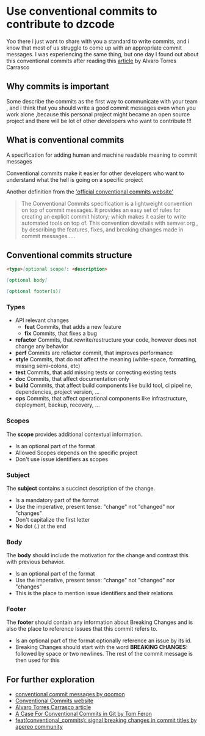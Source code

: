 # Use conventional commits to contribute to dzcode

Yoo there i just want to share with you a standard to write commits, and i know that most of us struggle to come up with an appropriate commit messages.
I was experiencing the same thing, but one day I found out about this conventional commits after reading this [article](https://dev.to/alvarotorresc/conventional-commits-1an9) by Alvaro Torres Carrasco

## Why commits is important

Some describe the commits as the first way to communicate with your team , and i think that you should write a good commit messages even when you work alone ,because this personal project might became an open source project and there will be lot of other developers who want to contribute !!!

## What is conventional commits

A specification for adding human and machine readable meaning to commit messages

Conventional commits make it easier for other developers who want to understand what the hell is going on a specific project

Another definition from the ['official conventional commits website'](https://www.conventionalcommits.org/en/v1.0.0/)

> The Conventional Commits specification is a lightweight convention on top of commit messages. It provides an easy set of rules for creating an explicit commit history; which makes it easier to write automated tools on top of. This convention dovetails with semver.org , by describing the features, fixes, and breaking changes made in commit messages.....

## Conventional commits structure

```markdown
<type>[optional scope]: <description>

[optional body]

[optional footer(s)]
```

### Types

- API relevant changes
  - **feat** Commits, that adds a new feature
  - **fix** Commits, that fixes a bug
- **refactor** Commits, that rewrite/restructure your code, however does not change any behavior
- **perf** Commits are refactor commit, that improves performance
- **style** Commits, that do not affect the meaning (white-space, formatting, missing semi-colons, etc)
- **test** Commits, that add missing tests or correcting existing tests
- **doc** Commits, that affect documentation only
- **build** Commits, that affect build components like build tool, ci pipeline, dependencies, project version, ...
- **ops** Commits, that affect operational components like infrastructure, deployment, backup, recovery, ...

### Scopes

The **scope** provides additional contextual information.

- Is an optional part of the format
- Allowed Scopes depends on the specific project
- Don't use issue identifiers as scopes

### Subject

The **subject** contains a succinct description of the change.

- Is a mandatory part of the format
- Use the imperative, present tense: "change" not "changed" nor "changes"
- Don't capitalize the first letter
- No dot (.) at the end

### Body

The **body** should include the motivation for the change and contrast this with previous behavior.

- Is an optional part of the format
- Use the imperative, present tense: "change" not "changed" nor "changes"
- This is the place to mention issue identifiers and their relations

### Footer

The **footer** should contain any information about Breaking Changes and is also the place to reference Issues that this commit refers to.

- Is an optional part of the format
  optionally reference an issue by its id.
- Breaking Changes should start with the word **BREAKING CHANGES:** followed by space or two newlines. The rest of the commit message is then used for this

## For further exploration

- [conventional commit messages by
  qoomon](https://gist.github.com/qoomon/5dfcdf8eec66a051ecd85625518cfd13)
- [Conventional Commits website](https://www.conventionalcommits.org/en/v1.0.0/)
- [Alvaro Torres Carrasco article](https://dev.to/alvarotorresc/conventional-commits-1an9)
- [A Case For Conventional Commits in Git by Tom Feron](https://medium.com/better-programming/a-case-for-conventional-commits-in-git-d70c65245009)
- [feat(conventional_commits): signal breaking changes in commit titles by apereo community](https://apereo.github.io/2018/07/07/indicate-breaks-in-conventional-commit-titles/)
